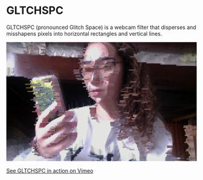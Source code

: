 # GLTCHSPC
GLTCHSPC (pronounced Glitch Space) is a webcam filter that disperses and misshapens pixels into horizontal rectangles and vertical lines.


![glitch filter](https://github.com/nicolefallone/GLTCHSPC/blob/master/gltchspc_screenshot.png)


[See GLTCHSPC in action on Vimeo](https://vimeo.com/325516234)
      
